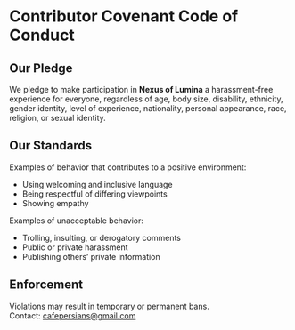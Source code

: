 # Contributor Covenant Code of Conduct

## Our Pledge

We pledge to make participation in **Nexus of Lumina** a harassment-free experience for everyone, regardless of age, body size, disability, ethnicity, gender identity, level of experience, nationality, personal appearance, race, religion, or sexual identity.

## Our Standards

Examples of behavior that contributes to a positive environment:
- Using welcoming and inclusive language
- Being respectful of differing viewpoints
- Showing empathy

Examples of unacceptable behavior:
- Trolling, insulting, or derogatory comments
- Public or private harassment
- Publishing others’ private information

## Enforcement

Violations may result in temporary or permanent bans.  
Contact: cafepersians@gmail.com

